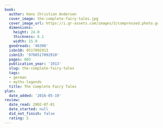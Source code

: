 ```yaml
---
book:
  author: Hans Christian Andersen
  cover_image: the-complete-fairy-tales.jpg
  cover_image_url: https://i.gr-assets.com/images/S/compressed.photo.goodreads.com/books/1385233181l/46306.jpg
  dimensions:
    height: 24.0
    thickness: 6.1
    width: 15.9
  goodreads: '46306'
  isbn10: 0517092913
  isbn13: '9780517092910'
  pages: 803
  publication_year: '1913'
  slug: the-complete-fairy-tales
  tags:
  - german
  - myths-legends
  title: The Complete Fairy Tales
plan:
  date_added: '2016-05-19'
review:
  date_read: 2002-07-01
  date_started: null
  did_not_finish: false
  rating: 5
---
```


